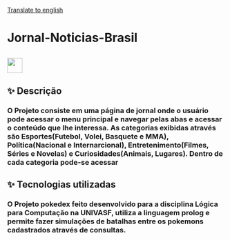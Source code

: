 <a href="README.md" target="_blank">Translate to english<a/> 

# Jornal-Noticias-Brasil

## <img src="https://i1258.photobucket.com/albums/ii525/soemoticons/Pokemon%2002/004.gif" width="35" height="35"/>
## ✨ Descrição 
### O Projeto consiste em uma página de jornal onde o usuário pode acessar o menu principal e navegar pelas abas e acessar o conteúdo que lhe interessa. As categorias exibidas através são Esportes(Futebol, Volei, Basquete e MMA), Política(Nacional e Internarcional), Entretenimento(Filmes, Séries e Novelas) e Curiosidades(Animais, Lugares). Dentro de cada categoria pode-se acessar

## ✨ Tecnologias utilizadas 
### O Projeto pokedex feito desenvolvido para a disciplina Lógica para Computação na UNIVASF, utiliza a linguagem prolog e permite fazer simulações de batalhas entre os pokemons cadastrados através de consultas.
